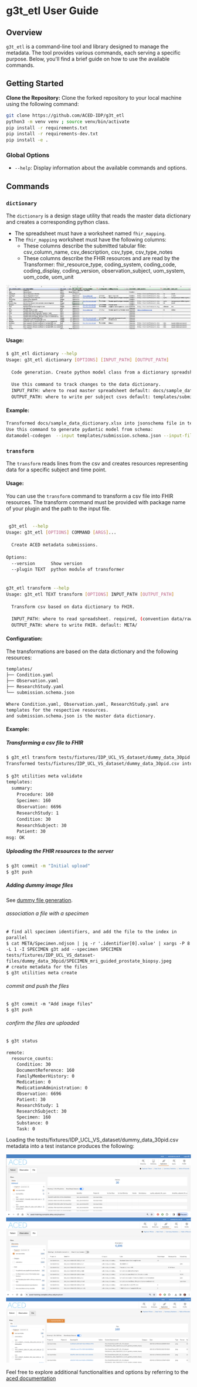 # g3t_etl User Guide

## Overview

`g3t_etl` is a command-line tool and library designed to manage the metadata. The tool provides various commands, each serving a specific purpose. Below, you'll find a brief guide on how to use the available commands.

## Getting Started


**Clone the Repository:** Clone the forked repository to your local machine using the following command:

```bash
git clone https://github.com/ACED-IDP/g3t_etl
python3 -m venv venv ; source venv/bin/activate
pip install -r requirements.txt
pip install -r requirements-dev.txt
pip install -e .
```

### Global Options

- `--help`: Display information about the available commands and options.

## Commands

### `dictionary`

The `dictionary` is a design stage utility that reads the master data dictionary and creates a corresponding python class.

* The spreadsheet must have a worksheet named `fhir_mapping`.
* The `fhir_mapping` worksheet must have the following columns:
  * These columns describe the submitted tabular file: csv_column_name, csv_description, csv_type, csv_type_notes
  * These columns describe the FHIR resources and are read by the Transformer: fhir_resource_type, coding_system, coding_code, coding_display, coding_version, observation_subject, uom_system, uom_code, uom_unit


![](docs/fhir_mapping_dictionary.png)

#### Usage:

```bash
$ g3t_etl dictionary --help
Usage: g3t_etl dictionary [OPTIONS] [INPUT_PATH] [OUTPUT_PATH]

  Code generation. Create python model class from a dictionary spreadsheet.

  Use this command to track changes to the data dictionary.
  INPUT_PATH: where to read master spreadsheet default: docs/sample_data_dictionary.xlsx
  OUTPUT_PATH: where to write per subject csvs default: templates/submission.schema.json


```

#### Example:

```bash
Transformed docs/sample_data_dictionary.xlsx into jsonschema file in templates/submission.schema.json
Use this command to generate pydantic model from schema:
datamodel-codegen  --input templates/submission.schema.json --input-file-type jsonschema  --output sample_transformer/submission.py --field-extra-keys json_schema_extra
```


### `transform`

The `transform` reads lines from the csv and creates resources representing data for a specific subject and time point.

#### Usage:

You can use the `transform` command to transform a csv file into FHIR resources.
The transform command must be provided with package name of your plugin and the path to the input file.


```bash

 g3t_etl  --help
Usage: g3t_etl [OPTIONS] COMMAND [ARGS]...

  Create ACED metadata submissions.

Options:
  --version      Show version
  --plugin TEXT  python module of transformer


g3t_etl transform --help
Usage: g3t_etl TEXT transform [OPTIONS] INPUT_PATH [OUTPUT_PATH]

  Transform csv based on data dictionary to FHIR.

  INPUT_PATH: where to read spreadsheet. required, (convention data/raw/XXXX.xlsx)
  OUTPUT_PATH: where to write FHIR. default: META/


```

#### Configuration:

The transformations are based on the data dictionary and the following resources:

```shell
templates/
├── Condition.yaml
├── Observation.yaml
├── ResearchStudy.yaml
└── submission.schema.json

Where Condition.yaml, Observation.yaml, ResearchStudy.yaml are templates for the respective resources.
and submission.schema.json is the master data dictionary.
```



#### Example:

##### Transforming a csv file to FHIR

```bash
$ g3t_etl transform tests/fixtures/IDP_UCL_VS_dataset/dummy_data_30pid.csv
Transformed tests/fixtures/IDP_UCL_VS_dataset/dummy_data_30pid.csv into META

$ g3t utilities meta validate
templates:
  summary:
    Procedure: 160
    Specimen: 160
    Observation: 6696
    ResearchStudy: 1
    Condition: 30
    ResearchSubject: 30
    Patient: 30
msg: OK

```

##### Uploading the FHIR resources to the server

```bash
$ g3t commit -m "Initial upload"
$ g3t push

```

##### Adding dummy image files

See [dummy file generation](tests/fixtures/IDP_UCL_VS_dataset-files/README.md).

###### association a file with a specimen
```shell
# find all specimen identifiers, and add the file to the index in parallel
$ cat META/Specimen.ndjson | jq -r '.identifier[0].value' | xargs -P 8 -L 1 -I SPECIMEN g3t add --specimen SPECIMEN tests/fixtures/IDP_UCL_VS_dataset-files/dummy_data_30pid/SPECIMEN_mri_guided_prostate_biopsy.jpeg
# create metadata for the files
$ g3t utilities meta create
```

###### commit and push the files
```shell
$ g3t commit -m "Add image files"
$ g3t push
```

###### confirm the files are uploaded
```shell
$ g3t status

remote:
  resource_counts:
    Condition: 30
    DocumentReference: 160
    FamilyMemberHistory: 0
    Medication: 0
    MedicationAdministration: 0
    Observation: 6696
    Patient: 30
    ResearchStudy: 1
    ResearchSubject: 30
    Specimen: 160
    Substance: 0
    Task: 0

```


Loading the tests/fixtures/IDP_UCL_VS_dataset/dummy_data_30pid.csv metadata into a test instance produces the following:

![](docs/patient-explorer.png)
![](docs/observation-explorer.png)
![](docs/files-explorer.png)

Feel free to explore additional functionalities and options by referring to the [aced documentation](https://aced-idp.github.io/)
